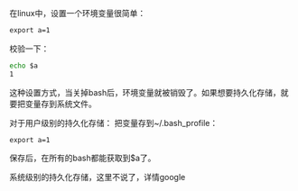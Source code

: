 在linux中，设置一个环境变量很简单：
```cmd
export a=1
```

校验一下：
```cmd
echo $a 
1
```

这种设置方式，当关掉bash后，环境变量就被销毁了。如果想要持久化存储，就要把变量存到系统文件。

对于用户级别的持久化存储：
把变量存到~/.bash_profile：
```
export a=1
```
保存后，在所有的bash都能获取到$a了。

系统级别的持久化存储，这里不说了，详情google

